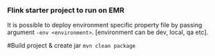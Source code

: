 ### Flink starter project to run on EMR

It is possible to deploy environment specific property file by
passing argument `-env <environment>`. [environment can be dev, local, qa etc].

#Build project & create jar
`mvn clean package`